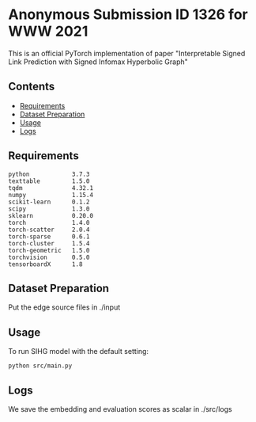 Anonymous Submission ID 1326 for WWW 2021
============================================
This is an official PyTorch implementation of paper "Interpretable Signed Link Prediction with Signed Infomax Hyperbolic Graph"


## Contents
* [Requirements](#requirements)
* [Dataset Preparation](#dataset-preparation)
* [Usage](#usage)
* [Logs](#logs)




## Requirements

```
python            3.7.3
texttable         1.5.0
tqdm              4.32.1
numpy             1.15.4
scikit-learn      0.1.2
scipy             1.3.0
sklearn           0.20.0
torch             1.4.0
torch-scatter     2.0.4
torch-sparse      0.6.1
torch-cluster     1.5.4
torch-geometric   1.5.0
torchvision       0.5.0
tensorboardX      1.8
```

## Dataset Preparation
Put the edge source files in ./input


## Usage

To run SIHG model with the default setting:
```
python src/main.py
```


## Logs

We save the embedding and evaluation scores as scalar in ./src/logs
